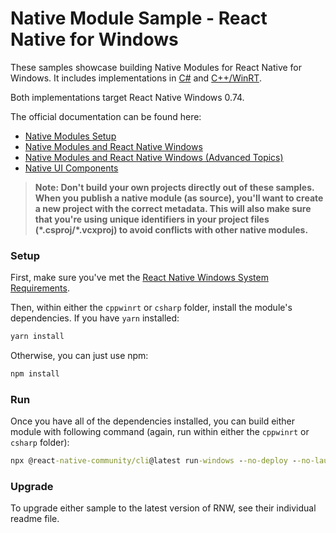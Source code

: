 # Native Module Sample - React Native for Windows

These samples showcase building Native Modules for React Native for Windows. It includes implementations in [C#](./csharp/) and [C++/WinRT](./cppwinrt/).

Both implementations target React Native Windows 0.74.

The official documentation can be found here:

* [Native Modules Setup](https://microsoft.github.io/react-native-windows/docs/native-modules-setup)
* [Native Modules and React Native Windows](https://microsoft.github.io/react-native-windows/docs/native-modules)
* [Native Modules and React Native Windows (Advanced Topics)](https://microsoft.github.io/react-native-windows/docs/native-modules-advanced)
* [Native UI Components](https://microsoft.github.io/react-native-windows/docs/view-managers)

>**Note: Don't build your own projects directly out of these samples. When you publish a native module (as source), you'll want to create a new project with the correct metadata. This will also make sure that you're using unique identifiers in your project files (\*.csproj/\*.vcxproj) to avoid conflicts with other native modules.**

### Setup
First, make sure you've met the [React Native Windows System Requirements](https://microsoft.github.io/react-native-windows/docs/rnw-dependencies).

Then, within either the `cppwinrt` or `csharp` folder, install the module's dependencies. If you have `yarn` installed:

```cmd
yarn install
```

Otherwise, you can just use npm:

```cmd
npm install
```

### Run
Once you have all of the dependencies installed, you can build either module with following command (again, run within either the `cppwinrt` or `csharp` folder):

```cmd
npx @react-native-community/cli@latest run-windows --no-deploy --no-launch --no-packager --no-autolink --proj "NativeModuleSample\NativeModuleSample.vsproj"

```

### Upgrade
To upgrade either sample to the latest version of RNW, see their individual readme file.
